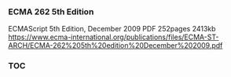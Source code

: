 ### ECMA 262 5th Edition
ECMAScript 5th Edition, December 2009
PDF 252pages 2413kb
https://www.ecma-international.org/publications/files/ECMA-ST-ARCH/ECMA-262%205th%20edition%20December%202009.pdf

### TOC